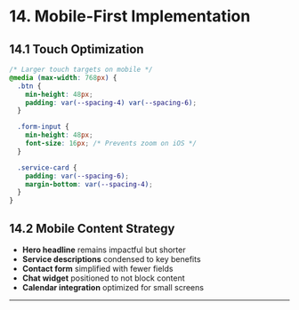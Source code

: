 # 14. Mobile-First Implementation

## 14.1 Touch Optimization

```css
/* Larger touch targets on mobile */
@media (max-width: 768px) {
  .btn {
    min-height: 48px;
    padding: var(--spacing-4) var(--spacing-6);
  }

  .form-input {
    min-height: 48px;
    font-size: 16px; /* Prevents zoom on iOS */
  }

  .service-card {
    padding: var(--spacing-6);
    margin-bottom: var(--spacing-4);
  }
}
```

## 14.2 Mobile Content Strategy

- **Hero headline** remains impactful but shorter
- **Service descriptions** condensed to key benefits
- **Contact form** simplified with fewer fields
- **Chat widget** positioned to not block content
- **Calendar integration** optimized for small screens

---
